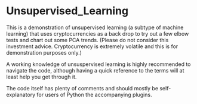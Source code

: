 # Unsupervised_Learning
This is a demonstration of unsupervised learning (a subtype of machine learning) that uses cryptocurrencies as a back drop to try out a few elbow tests and chart out some PCA trends. (Please do not consider this investment advice. Cryptocurrency is extremely volatile and this is for demonstration purposes only.)

A working knowledge of unsuspervised learning is highly recommended to navigate the code, although having a quick reference to the terms will at least help you get through it.

The code itself has plenty of comments and should mostly be self-explanatory for users of Python the accompanying plugins. 
